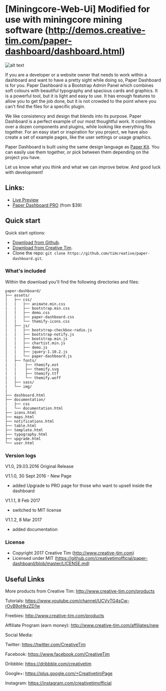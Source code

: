 # [Miningcore-Web-Ui] Modified for use with miningcore mining software (http://demos.creative-tim.com/paper-dashboard/dashboard.html)
![alt text](https://s3.amazonaws.com/creativetim_bucket/products/43/original/opt_pd_thumbnail.jpg "Paper Dashboard Free")

If you are a developer or a website owner that needs to work within a dashboard and want to have a pretty sight while doing so, Paper Dashboard is for you. Paper Dashboard is a Bootstrap Admin Panel which combines soft colours with beautiful typography and spacious cards and graphics. It is a powerful tool, but it is light and easy to use. It has enough features to allow you to get the job done, but it is not crowded to the point where you can't find the files for a specific plugin.

We like consistency and design that blends into its purpose. Paper Dashboard is a perfect example of our most thoughtful work. It combines over a dozen components and plugins, while looking like everything fits together. For an easy start or inspiration for you project, we have also create a set of example pages, like the user settings or usage graphics.

Paper Dashboard is built using the same design language as [Paper Kit](http://www.creative-tim.com/product/paper-kit). You can easily use them together, or pick between them depending on the project you have.

Let us know what you think and what we can improve below. And good luck with development!

## Links:

+ [Live Preview](http://demos.creative-tim.com/paper-dashboard/dashboard.html)
+ [Paper Dashboard PRO](http://www.creative-tim.com/product/paper-dashboard-pro?ref=pd-free-upgrade-github) (from $39)

## Quick start

Quick start options:

- [Download from Github](https://github.com/timcreative/paper-dashboard/releases/tag/v1.1).
- [Download from Creative Tim](http://www.creative-tim.com/product/paper-dashboard).
- Clone the repo: `git clone https://github.com/timcreative/paper-dashboard.git`.


### What's included

Within the download you'll find the following directories and files:

```
paper-dashboard/
├── assets/
|   ├── css/
|   |   ├── animate.min.css
|   |   ├── bootstrap.min.css
|   |   ├── demo.css
│   |   ├── paper-dashboard.css
│   |   └── themify-icons.css
|   ├── js/
|   |   ├── bootstrap-checkbox-radio.js
|   |   ├── bootstrap-notify.js
|   |   ├── bootstrap.min.js
│   |   ├── chartist.min.js
│   |   ├── demo.js
│   |   ├── jquery-1.10.2.js
│   |   └── paper-dashboard.js
|   ├── fonts/
|   |    ├── themify.eot
|   |    ├── themify.svg
|   |    ├── themify.ttf
|   |    └── themify.woff
|   ├── sass/
|   └── img/
|
├── dashboard.html
├── documentation/
|   ├── css
|   └── documentation.html
├── icons.html
├── maps.html
├── notifications.html
├── table.html
├── template.html
├── typography.html
├── upgrade.html
└── user.html

```

### Version logs

V1.0, 29.03.2016 Original Release

V1.1.0, 30 Sept 2016 - New Page
- added Upgrade to PRO page for those who want to upsell inside the dashboard

V1.1.1, 8 Feb 2017 
- switched to MIT license

V1.1.2, 8 Mar 2017
- added documentation

### License

- Copyright 2017 Creative Tim (http://www.creative-tim.com)
- Licensed under MIT (https://github.com/creativetimofficial/paper-dashboard/blob/master/LICENSE.md)

## Useful Links

More products from Creative Tim: <http://www.creative-tim.com/products>

Tutorials: <https://www.youtube.com/channel/UCVyTG4sCw-rOvB9oHkzZD1w>

Freebies: <http://www.creative-tim.com/products>

Affiliate Program (earn money): <http://www.creative-tim.com/affiliates/new>

Social Media:

Twitter: <https://twitter.com/CreativeTim>

Facebook: <https://www.facebook.com/CreativeTim>

Dribbble: <https://dribbble.com/creativetim>

Google+: <https://plus.google.com/+CreativetimPage>

Instagram: <https://instagram.com/creativetimofficial>
